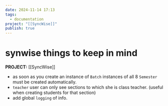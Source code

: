 ```yaml
---
date: 2024-11-14 17:13
tags:
  - documentation
project: "[[SyncWise]]"
publish: true
---
```


# synwise things to keep in mind

**PROJECT:** [[SyncWise]]

- as soon as you create an instance of `Batch` instances of all 8 `Semester` must be created automatically.
- `teacher` user can only see sections to which she is class teacher. (useful when creating students for that section)
- add global `logging` of info.